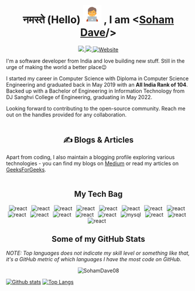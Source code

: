 ## <h1 align=center>नमस्ते (Hello) <img src="https://raw.githubusercontent.com/SohamDave08/sohamdave08/master/coder.png" width="50px"> , I am <<a href='https://soham-dave08.web.app/'>Soham Dave</a>/></h1>



<p align='center'>
  <a href='mailto:dave.soham2000@gmail.com' target="_blank">
      <img src='https://img.shields.io/badge/-dave.soham2000@gmail.com-c14438?style=flat&logo=Gmail&logoColor=white&link=mailto:dave.soham2000@gmail.com'>
  </a>
  <a href='https://www.linkedin.com/in/sohamdave08/' target="_blank">
      <img src='https://img.shields.io/badge/-SohamDave-0072b1?style=flat&logo=Linkedin&logoColor=white&link=https://www.linkedin.com/in/sohamdave08/'>
  </a>
  <a href='https://soham-dave08.web.app/' target="_blank">
      <img src='https://img.shields.io/badge/portfolio-web-yellow?style=curve&link=https://soham-dave08.web.app/' alt='Website'>
  </a>
  
<!-- [![Gmail Badge](https://img.shields.io/badge/-dave.soham2000@gmail.com-c14438?style=flat&logo=Gmail&logoColor=white&link=mailto:dave.soham2000@gmail.com)](mailto:dave.soham2000@gmail.com) 
[![Linkedin Badge](https://img.shields.io/badge/-sohamdave08-0072b1?style=flat&logo=Linkedin&logoColor=white&link=https://www.linkedin.com/in/sohamdave08/)](https://www.linkedin.com/in/sohamdave08/) [![Portfolio Badge](https://img.shields.io/badge/portfolio-web-blue?style=flat&link=https://sohamdave.netlify.app//)](https://soham-dave08.web.app/)  -->
</p>

<p align='left'> 
I'm a software developer from India and love building new stuff. Still in the urge of making the world a better place😉

I started my career in Computer Science with Diploma in Computer Science Engineering and graduated back in May 2019 with an <b>All India Rank of 104</b>. Backed up with a Bachelor of Engineering in Information Technology from DJ Sanghvi College of Engineering, graduating in May 2022.

Looking forward to contributing to the open-source community. Reach me out on the handles provided for any collaboration.  
<br>
</p>

<h2 align='center'> &#x270d; Blogs & Articles </h2> 
<p align='left'> 
Apart from coding, I also maintain a blogging profile exploring various technologies - you can find my blogs on <a href="https://medium.com/@SohamDave08" target="_blank">Medium</a> or read my articles on <a href="https://auth.geeksforgeeks.org/user/sohamdave/articles" target="_blank">GeeksForGeeks</a>.
<br> <br>
</p>


<h2 align='center'> My Tech Bag </h2>
<p align='center'>
<img src="https://seeklogo.com/images/C/c-logo-43CE78FF9C-seeklogo.com.png" alt="react" width="40" height="40"/> &nbsp;
<img src="https://www.vectorlogo.zone/logos/w3_html5/w3_html5-icon.svg" alt="react" width="40" height="40"/> &nbsp;
<img src="https://firebasestorage.googleapis.com/v0/b/soham-dave08.appspot.com/o/Logo%2FCSS%20logo%20Soham.png?alt=media&token=f585e144-c8a3-401d-8172-7be92123dd31" alt="react" width="40" height="40"/> &nbsp;
<img src="https://seeklogo.com/images/J/javascript-js-logo-2949701702-seeklogo.com.png" alt="react" width="40" height="40"/> &nbsp;
<img src="https://www.vectorlogo.zone/logos/getbootstrap/getbootstrap-icon.svg" alt="react" width="40" height="40"/> &nbsp;
<img src="https://www.vectorlogo.zone/logos/vuejs/vuejs-icon.svg" alt="react" width="40" height="40"/> &nbsp;
  <img src="https://www.vectorlogo.zone/logos/reactjs/reactjs-icon.svg" alt="react" width="40" height="40"/> &nbsp;
<img src="https://www.vectorlogo.zone/logos/nodejs/nodejs-icon.svg" alt="react" width="40" height="40"/> &nbsp;
<img src="https://firebasestorage.googleapis.com/v0/b/soham-dave08.appspot.com/o/Logo%2Fexpressjs.svg?alt=media&token=efd0ead3-8ca1-4616-a249-b0950728376b" alt="react" width="40" height="40"/> &nbsp;
<img src="https://www.vectorlogo.zone/logos/mongodb/mongodb-icon.svg" alt="react" width="40" height="40"/> &nbsp;
<img src="https://www.vectorlogo.zone/logos/mysql/mysql-icon.svg" alt="react" width="40" height="40"/> &nbsp;
<img src="https://www.vectorlogo.zone/logos/redis/redis-icon.svg" alt="react" width="40" height="40"/> &nbsp;
<img src="https://www.vectorlogo.zone/logos/firebase/firebase-icon.svg" alt="react" width="40" height="40"/> &nbsp;
<img src='https://www.vectorlogo.zone/logos/mysql/mysql-horizontal.svg' height=50 width=50 alt='mysql' /> &nbsp;
<img src="https://www.vectorlogo.zone/logos/git-scm/git-scm-icon.svg" alt="react" width="40" height="40"/> &nbsp;
<img src="https://www.vectorlogo.zone/logos/github/github-icon.svg" alt="react" width="40" height="40"/> &nbsp;
<img src="https://seeklogo.com/images/V/visual-studio-code-logo-284BC24C39-seeklogo.com.png" alt="react" width="40" height="40"/> &nbsp;
<br>
</p>


<h2 align='center'>Some of my GitHub Stats</h2>

*NOTE: Top languages does not indicate my skill level or something like that, it's a GitHub metric of which languages I have the most code on GitHub.*

<p align=center> <img src=https://komarev.com/ghpvc/?username=SohamDave08 alt=SohamDave08 /> </p>

[![Github stats](https://github-readme-stats.vercel.app/api?username=SohamDave08&show_icons=true&include_all_commits=true&theme=dark)](https://github.com/SohamDave08/github-readme-stats)
[![Top Langs](https://github-readme-stats.vercel.app/api/top-langs/?username=SohamDave08&layout=compact&theme=dark&hide=dart,MakeFile&langs_count=8)](https://github.com/SohamDave08/github-readme-stats)
